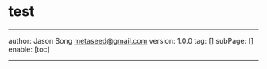 # test
---
author: Jason Song <metaseed@gmail.com>
version: 1.0.0
tag: []
subPage: []
enable: [toc]


---

  <script >
console.log('ddd_____   hhhh__44____rr___88h_____dd_______dd______')
  </script>

